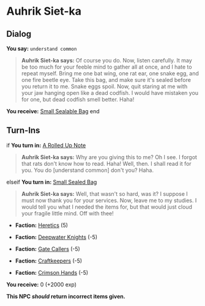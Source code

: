 # Auhrik Siet-ka


## Dialog

**You say:** `understand common`



>**Auhrik Siet-ka says:** Of course you do. Now, listen carefully. It may be too much for your feeble mind to gather all at once, and I hate to repeat myself. Bring me one bat wing, one rat ear, one snake egg, and one fire beetle eye. Take this bag, and make sure it's sealed before you return it to me. Snake eggs spoil. Now, quit staring at me with your jaw hanging open like a dead codfish. I would have mistaken you for one, but dead codfish smell better. Haha!


**You receive:**  [Small Sealable Bag](/item/17802)
end

## Turn-Ins





if **You turn in:** [A Rolled Up Note](/item/14041)


>**Auhrik Siet-ka says:** Why are you giving this to me? Oh I see. I forgot that rats don't know how to read. Haha! Well, then. I shall read it for you. You do [understand common] don't you? Haha.

elseif **You turn in:** [Small Sealed Bag](/item/12993)


>**Auhrik Siet-ka says:** Well, that wasn't so hard, was it? I suppose I must now thank you for your services. Now, leave me to my studies. I would tell you what I needed the items for, but that would just cloud your fragile little mind. Off with thee!


* __Faction:__ [Heretics](/faction/265) (5)


* __Faction:__ [Deepwater Knights](/faction/242) (-5)


* __Faction:__ [Gate Callers](/faction/254) (-5)


* __Faction:__ [Craftkeepers](/faction/231) (-5)


* __Faction:__ [Crimson Hands](/faction/233) (-5)


 **You receive:** 0 (+2000 exp)

**This NPC *should* return incorrect items given.**






